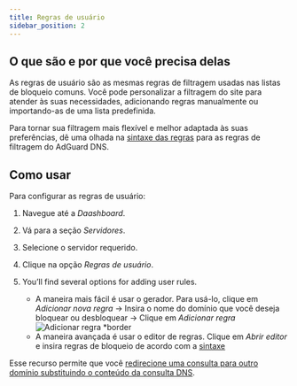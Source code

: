 ```yaml
---
title: Regras de usuário
sidebar_position: 2
---
```


## O que são e por que você precisa delas

As regras de usuário são as mesmas regras de filtragem usadas nas listas de bloqueio comuns. Você pode personalizar a filtragem do site para atender às suas necessidades, adicionando regras manualmente ou importando-as de uma lista predefinida.

Para tornar sua filtragem mais flexível e melhor adaptada às suas preferências, dê uma olhada na [sintaxe das regras](/general/dns-filtering-syntax/) para as regras de filtragem do AdGuard DNS.

## Como usar

Para configurar as regras de usuário:

1. Navegue até a _Daashboard_.

2. Vá para a seção _Servidores_.

3. Selecione o servidor requerido.

4. Clique na opção _Regras de usuário_.

5. You’ll find several options for adding user rules.

   - A maneira mais fácil é usar o gerador. Para usá-lo, clique em _Adicionar nova regra_ → Insira o nome do domínio que você deseja bloquear ou desbloquear → Clique em _Adicionar regra_
     ![Adicionar regra \*border](https://cdn.adtidy.org/content/kb/dns/private/new_dns/userrules_step5.png)
   - A maneira avançada é usar o editor de regras. Clique em _Abrir editor_ e insira regras de bloqueio de acordo com a [sintaxe](/general/dns-filtering-syntax/)

Esse recurso permite que você [redirecione uma consulta para outro domínio substituindo o conteúdo da consulta DNS](/general/dns-filtering-syntax/#dnsrewrite-modifier).
